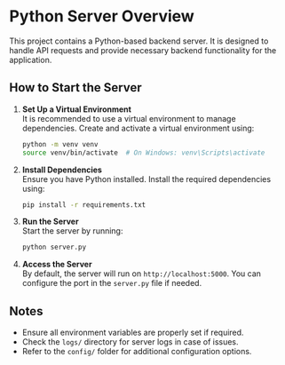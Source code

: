 # Python Server Overview

This project contains a Python-based backend server. It is designed to handle API requests and provide necessary backend functionality for the application.

## How to Start the Server

1. **Set Up a Virtual Environment**  
    It is recommended to use a virtual environment to manage dependencies. Create and activate a virtual environment using:
    ```bash
    python -m venv venv
    source venv/bin/activate  # On Windows: venv\Scripts\activate
    ```

2. **Install Dependencies**  
    Ensure you have Python installed. Install the required dependencies using:
    ```bash
    pip install -r requirements.txt
    ```

3. **Run the Server**  
    Start the server by running:
    ```bash
    python server.py
    ```

4. **Access the Server**  
    By default, the server will run on `http://localhost:5000`. You can configure the port in the `server.py` file if needed.

## Notes
- Ensure all environment variables are properly set if required.
- Check the `logs/` directory for server logs in case of issues.
- Refer to the `config/` folder for additional configuration options.